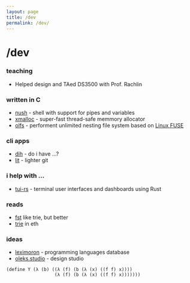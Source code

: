 ```yaml
---
layout: page
title: /dev
permalink: /dev/
---
```


# /dev

### teaching
- Helped design and TAed DS3500 with Prof. Rachlin

### written in C
- [nush](https://github.com/oreksu/nush) - shell with support for pipes and variables
- [xmalloc](https://github.com/oreksu/xmalloc) - super-fast thread-safe memmory allocator
- [olfs](https://github.com/oreksu/olfs) - performent unlimited nesting file system based on [Linux FUSE](https://www.kernel.org/doc/html/latest/filesystems/fuse.html)

### cli apps
- [dih](https://github.com/oreksu/dih) - do i have ...?
- [lit](https://github.com/oreksu/lit) - lighter git

### i help with ...
- [tui-rs](https://github.com/fdehau/tui-rs) - terminal user interfaces and dashboards using Rust

### reads
- [fst](https://blog.burntsushi.net/transducers/) like trie, but better
- [trie](https://medium.com/shyft-network-media/understanding-trie-databases-in-ethereum-9f03d2c3325d) in eth

### ideas
- [leximoron]() - programming languages database
- [oleks.studio](https://oleks.studio) - design studio


```racket
(define Y (λ (b) ((λ (f) (b (λ (x) ((f f) x))))
                  (λ (f) (b (λ (x) ((f f) x)))))))
```
